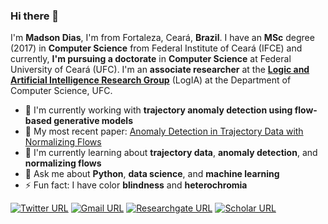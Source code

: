 ### Hi there 👋

I'm **Madson Dias**, I'm from Fortaleza, Ceará, **Brazil**. I have an **MSc** degree (2017) in **Computer Science** from Federal Institute of Ceará (IFCE) and currently, **I'm pursuing a doctorate** in **Computer Science** at Federal University of Ceará (UFC). I'm an **associate researcher** at the [**Logic and Artificial Intelligence Research Group**](http://www.lia.ufc.br/~logia/) (LogIA) at the Department of Computer Science, UFC.



- 🔭 I'm currently working with **trajectory anomaly detection using flow-based generative models**
- 📝 My most recent paper: [Anomaly Detection in Trajectory Data with Normalizing Flows](https://arxiv.org/abs/2004.05958)
- 🌱 I'm currently learning about **trajectory  data**,  **anomaly  detection**, and **normalizing  flows**
- 💬 Ask me about **Python**, **data science**, and **machine learning**
- ⚡ Fun fact: I have color **blindness** and **heterochromia**



[![Twitter URL](https://bit.ly/3lmrONX)](http://bit.ly/twitter-omadson) [![Gmail URL](https://bit.ly/3jk9tPF)](mailto:madsonddias@gmail.com?subject=Github%20contact&body=Greetings%2C%0D%0A%0D%0AI%20found%20your%20profile%20on%20Github.%20My%20name%20is%20so-and-so%20and%20I%20would%20like%20to%20talk%20about%20...%0D%0A ) [![Researchgate URL](https://bit.ly/34DUwnB)](http://bit.ly/researchgate-omadson) [![Scholar URL](https://bit.ly/31xcSEH)](http://bit.ly/scholar-omadson)

<!-- [![Instagram URL](https://img.shields.io/static/v1?message=@omadson&label=&nbsp;&color=c13584&style=flat-square&logo=instagram&labelColor=c13584&logoColor=white)](https://instagram.com/omadson/) [![Linkedin URL](https://img.shields.io/static/v1?message=omadson&label=&nbsp;&color=blue&style=flat-square&logo=linkedin&labelColor=blue&logoColor=white)](https://www.linkedin.com/in/omadson/) -->
